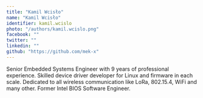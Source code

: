 ```yaml
---
title: "Kamil Wcisło"
name: "Kamil Wcisło"
identifier: kamil.wcislo
photo: "/authors/kamil.wcislo.png"
facebook: ""
twitter: ""
linkedin: ""
github: "https://github.com/mek-x"
---
```

Senior Embedded Systems Engineer with 9 years of professional experience.
Skilled device driver developer for Linux and firmware in each scale. Dedicated
to all wireless communication like LoRa, 802.15.4, WiFi and many other. Former
Intel BIOS Software Engineer.
